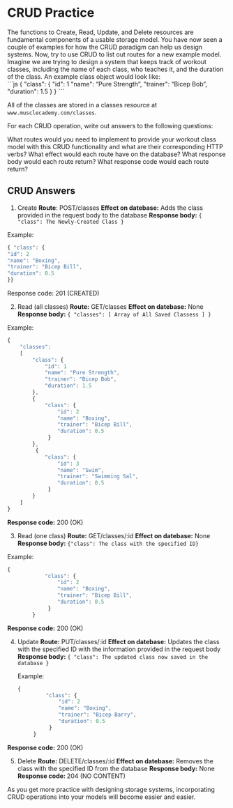 <h1>CRUD Practice</h1>
The functions to Create, Read, Update, and Delete resources are fundamental components of a usable storage model. You have now seen a couple of examples for how the CRUD paradigm can help us design systems. Now, try to use CRUD to list out routes for a new example model. Imagine we are trying to design a system that keeps track of workout classes, including the name of each class, who teaches it, and the duration of the class. An example class object would look like:
<br>
```js
{
  "class": {
    "id": 1
    "name": “Pure Strength”,
    "trainer": “Bicep Bob”,
    "duration": 1.5
   }
}
```

All of the classes are stored in a classes resource at `www.musclecademy.com/classes`.

For each CRUD operation, write out answers to the following questions:

What routes would you need to implement to provide your workout class model with this CRUD functionality and what are their corresponding HTTP verbs?
What effect would each route have on the database?
What response body would each route return?
What response code would each route return?

<h2>CRUD Answers</h2>

1. Create
   <b>Route</b>: POST/classes
   <b>Effect on datebase:</b> Adds the class provided in the request body to the database
   <b>Response body:</b>
   `{ "class": The Newly-Created Class }`

Example:

```js
{ "class": {
"id": 2
"name": "Boxing",
"trainer": "Bicep Bill",
"duration": 0.5
}}

```

Response code: 201 (CREATED)

2. Read (all classes)
   <b>Route:</b> GET/classes
   <b>Effect on datebase:</b> None
   <b>Response body:</b>
   `{ "classes": [ Array of All Saved Classess ] }`

Example:

```js
{
    "classes":
    [
        "class": {
            "id": 1
            "name": "Pure Strength",
            "trainer": "Bicep Bob",
            "duration": 1.5
        },
        {
            "class": {
                "id": 2
                "name": "Boxing",
                "trainer": "Bicep Bill",
                "duration": 0.5
             }
        },
         {
            "class": {
                "id": 3
                "name": "Swim",
                "trainer": "Swimming Sal",
                "duration": 0.5
             }
        }
    ]
}
```

<b>Response code:</b> 200 (OK)

3. Read (one class)
   <b>Route:</b> GET/classes/:id
   <b>Effect on datebase:</b> None
   <b>Response body:</b>
   `{"class": The class with the specified ID}`

Example:

```js
{
            "class": {
                "id": 2
                "name": "Boxing",
                "trainer": "Bicep Bill",
                "duration": 0.5
             }
        }
```

<b>Response code:</b> 200 (OK)

4. Update
   <b>Route:</b> PUT/classes/:id
   <b>Effect on datebase:</b> Updates the class with the specified ID with the information provided in the request body
   <b>Response body:</b>
   `{ "class": The updated class now saved in the database }`

   Example:

   ```js
   {
            "class": {
                "id": 2
                "name": "Boxing",
                "trainer": "Bicep Barry",
                "duration": 0.5
             }
        }
   ```

<b>Response code:</b> 200 (OK)

5. Delete
   <b>Route:</b> DELETE/classes/:id
   <b>Effect on datebase:</b> Removes the class with the specified ID from the database
   <b>Response body:</b> None
   <b>Response code: </b> 204 (NO CONTENT)

As you get more practice with designing storage systems, incorporating CRUD operations into your models will become easier and easier.
